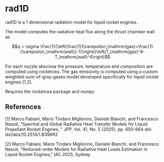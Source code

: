 # rad1D

rad1D is a 1 dimensional radiation model for liquid rocket engines. 

The model computes the radiative heat flux along the thrust chamber wall as
```math
q = \sigma \frac{1}{\left(\frac{1}{\varepsilon_\mathrm{gas}+\frac{1}{\varepsilon_\mathrm{wall}}-1}\right)}\left(T_\mathrm{gas}^4-T_\mathrm{wall}^4\right)
```

For each nozzle abscissa the pressure, temperature and composition are computed using rocketcea. The gas emissivity is computed using a custom weighted-sum-of-gray-gases model developed specifically for liquid rocket engines [1,2]. 


Requires the rocketcea package and numpy


## References
[1] Marco Fabiani, Mario Tindaro Migliorino, Daniele Bianchi, and Francesco Nasuti, 
"Spectral and Global Radiative Heat Transfer Models for Liquid Propellant Rocket Engines, " 
JPP, Vol. 41, No. 5 (2025), pp. 650-664 doi: doi/abs/10.2514/1.B39892

[2] Marco Fabiani, Mario Tindaro Migliorino, Daniele Bianchi, and Francesco Nasuti, 
"Reduced-order Models for Radiative Heat Loads Estimation in Liquid Rocket Engines,"
IAC 2025, Sydney

